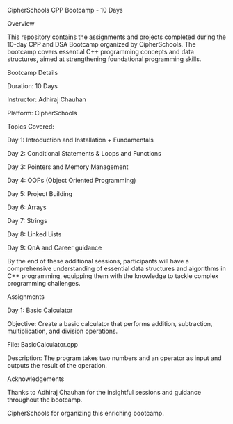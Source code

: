 CipherSchools CPP Bootcamp - 10 Days

Overview

This repository contains the assignments and projects completed during the 10-day CPP and DSA Bootcamp organized by CipherSchools. The bootcamp covers essential C++ programming concepts and data structures, aimed at strengthening foundational programming skills.

Bootcamp Details

Duration: 10 Days

Instructor: Adhiraj Chauhan

Platform: CipherSchools

Topics Covered:

Day 1: Introduction and Installation + Fundamentals

Day 2: Conditional Statements & Loops and Functions

Day 3: Pointers and Memory Management

Day 4: OOPs (Object Oriented Programming)

Day 5: Project Building 

Day 6: Arrays

Day 7: Strings 

Day 8: Linked Lists

Day 9: QnA and Career guidance

By the end of these additional sessions, participants will have a comprehensive understanding of essential data structures and algorithms in C++ programming, equipping them with the knowledge to tackle complex programming challenges.

Assignments

Day 1: Basic Calculator

Objective: Create a basic calculator that performs addition, subtraction, multiplication, and division operations.

File: BasicCalculator.cpp

Description: The program takes two numbers and an operator as input and outputs the result of the operation.

Acknowledgements

Thanks to Adhiraj Chauhan for the insightful sessions and guidance throughout the bootcamp.

CipherSchools for organizing this enriching bootcamp.

